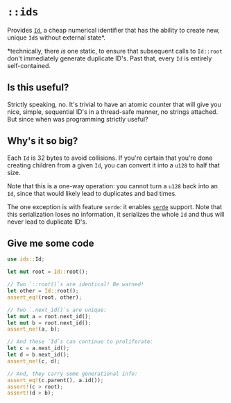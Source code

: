 # `::ids`

Provides [`Id`], a cheap numerical identifier that has the ability to create
new, unique `Id`s without external state*.

*technically, there _is_ one static, to ensure that subsequent calls to
`Id::root` don't immediately generate duplicate ID's. Past that, every `Id` is
entirely self-contained.

## Is this useful?

Strictly speaking, no. It's trivial to have an atomic counter that will give
you nice, simple, sequential ID's in a thread-safe manner, no strings attached.
But since when was programming strictly useful?

## Why's it so big?

Each `Id` is 32 bytes to avoid collisions. If you're certain that you're
done creating children from a given `Id`, you can convert it into a `u128` to
half that size.

Note that this is a one-way operation: you cannot turn a `u128` back into an
`Id`, since that would likely lead to duplicates and bad times.

The one exception is with feature `serde`: it enables [`serde`] support. Note
that this serialization loses no information, it serializes the whole `Id` and
thus will never lead to duplicate ID's.

## Give me some code

```rust
use ids::Id;

let mut root = Id::root();

// Two `::root()`s are identical! Be warned!
let other = Id::root();
assert_eq!(root, other);

// Two `.next_id()`s are unique:
let mut a = root.next_id();
let mut b = root.next_id();
assert_ne!(a, b);

// And those `Id`s can continue to proliferate:
let c = a.next_id();
let d = b.next_id();
assert_ne!(c, d);

// And, they carry some generational info:
assert_eq!(c.parent(), a.id());
assert!(c > root);
assert!(d > b);
```

[`Id`]: https://docs.rs/ids/latest/ids/struct.Id.html
[`serde`]: https://crates.io/crates/serde
